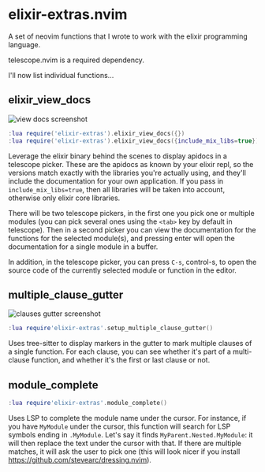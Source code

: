 # elixir-extras.nvim

A set of neovim functions that I wrote to work with the elixir programming language.

telescope.nvim is a required dependency.

I'll now list individual functions...

## elixir_view_docs

![view docs screenshot](https://raw.githubusercontent.com/wiki/emmanueltouzery/elixir-extras.nvim/apidocs.png)

```lua
:lua require('elixir-extras').elixir_view_docs({})
:lua require('elixir-extras').elixir_view_docs({include_mix_libs=true})
```

Leverage the elixir binary behind the scenes to display apidocs in a telescope picker. These are the apidocs as known by your elixir repl, so the versions match exactly with the libraries you're actually using, and they'll include the documentation for your own application. If you pass in `include_mix_libs=true`, then all libraries will be taken into account, otherwise only elixir core libraries.

There will be two telescope pickers, in the first one you pick one or multiple modules (you can pick several ones using the `<tab>` key by default in telescope). Then in a second picker you can view the documentation for the functions for the selected module(s), and pressing enter will open the documentation for a single module in a buffer.

In addition, in the telescope picker, you can press `C-s`, control-s, to open the source code of the currently selected module or function in the editor.

## multiple_clause_gutter

![clauses gutter screenshot](https://raw.githubusercontent.com/wiki/emmanueltouzery/elixir-extras.nvim/gutter_clauses.png)

```lua
:lua require'elixir-extras'.setup_multiple_clause_gutter()
```

Uses tree-sitter to display markers in the gutter to mark multiple clauses of a single function. For each clause, you can see whether it's part of a multi-clause function, and whether it's the first or last clause or not.

## module_complete

```lua
:lua require'elixir-extras'.module_complete()
```

Uses LSP to complete the module name under the cursor. For instance, if you have `MyModule` under the cursor, this function will search for LSP symbols ending in `.MyModule`. Let's say it finds `MyParent.Nested.MyModule`: it will then replace the text under the cursor with that. If there are multiple matches, it will ask the user to pick one (this will look nicer if you install <https://github.com/stevearc/dressing.nvim>).
